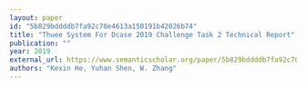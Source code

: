 ```yaml
---
layout: paper
id: "5b829bddddb7fa92c70e4613a150191b42026b74"
title: "Thuee System For Dcase 2019 Challenge Task 2 Technical Report"
publication: ""
year: 2019
external_url: https://www.semanticscholar.org/paper/5b829bddddb7fa92c70e4613a150191b42026b74
authors: "Kexin He, Yuhan Shen, W. Zhang"
---
```

